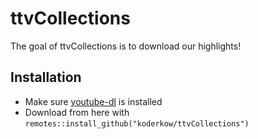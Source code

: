
<!-- README.md is generated from README.Rmd. Please edit that file -->

# ttvCollections

<!-- badges: start -->

<!-- badges: end -->

The goal of ttvCollections is to download our highlights\!

## Installation

  - Make sure [youtube-dl](http://ytdl-org.github.io/youtube-dl/) is
    installed
  - Download from here with
    `remotes::install_github("koderkow/ttvCollections")`
